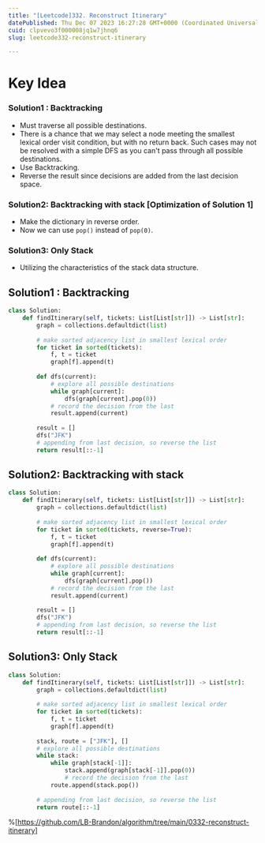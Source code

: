 ```yaml
---
title: "[Leetcode]332. Reconstruct Itinerary"
datePublished: Thu Dec 07 2023 16:27:28 GMT+0000 (Coordinated Universal Time)
cuid: clpvevo3f000008jq1w7jhnq6
slug: leetcode332-reconstruct-itinerary

---
```


# Key Idea
### Solution1 : Backtracking
- Must traverse all possible destinations.
- There is a chance that we may select a node meeting the smallest lexical order visit condition, but with no return back. Such cases may not be resolved with a simple DFS as you can't pass through all possible destinations.
- Use Backtracking.
- Reverse the result since decisions are added from the last decision space.

### Solution2: Backtracking with stack [Optimization of Solution 1]
- Make the dictionary in reverse order.
- Now we can use `pop()` instead of `pop(0)`.

### Solution3: Only Stack
- Utilizing the characteristics of the stack data structure.

## Solution1 : Backtracking
```python
class Solution:
    def findItinerary(self, tickets: List[List[str]]) -> List[str]:
        graph = collections.defaultdict(list)
        
        # make sorted adjacency list in smallest lexical order
        for ticket in sorted(tickets):
            f, t = ticket
            graph[f].append(t)
        
        def dfs(current):
            # explore all possible destinations
            while graph[current]:
                dfs(graph[current].pop(0))
            # record the decision from the last
            result.append(current)
            
        result = []
        dfs("JFK")
        # appending from last decision, so reverse the list
        return result[::-1]
```

## Solution2: Backtracking with stack
```python
class Solution:
    def findItinerary(self, tickets: List[List[str]]) -> List[str]:
        graph = collections.defaultdict(list)
        
        # make sorted adjacency list in smallest lexical order
        for ticket in sorted(tickets, reverse=True):
            f, t = ticket
            graph[f].append(t)
        
        def dfs(current):
            # explore all possible destinations
            while graph[current]:
                dfs(graph[current].pop())
            # record the decision from the last
            result.append(current)
            
        result = []
        dfs("JFK")
        # appending from last decision, so reverse the list
        return result[::-1]
```

## Solution3: Only Stack
```python
class Solution:
    def findItinerary(self, tickets: List[List[str]]) -> List[str]:
        graph = collections.defaultdict(list)
        
        # make sorted adjacency list in smallest lexical order
        for ticket in sorted(tickets):
            f, t = ticket
            graph[f].append(t)
        
        stack, route = ["JFK"], []
        # explore all possible destinations
        while stack:
            while graph[stack[-1]]:
                stack.append(graph[stack[-1]].pop(0))
                # record the decision from the last
            route.append(stack.pop())
            
        # appending from last decision, so reverse the list
        return route[::-1]
```

%[https://github.com/LB-Brandon/algorithm/tree/main/0332-reconstruct-itinerary]